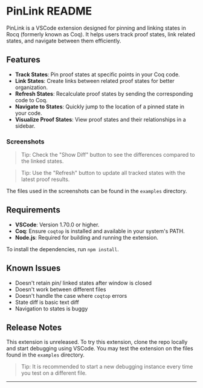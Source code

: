 # PinLink README

PinLink is a VSCode extension designed for pinning and linking states in Rocq (formerly known as Coq). It helps users track proof states, link related states, and navigate between them efficiently.

## Features

- **Track States**: Pin proof states at specific points in your Coq code.
- **Link States**: Create links between related proof states for better organization.
- **Refresh States**: Recalculate proof states by sending the corresponding code to Coq.
- **Navigate to States**: Quickly jump to the location of a pinned state in your code.
- **Visualize Proof States**: View proof states and their relationships in a sidebar.

### Screenshots

> Tip: Check the "Show Diff" button to see the differences compared to the linked states.

> Tip: Use the "Refresh" button to update all tracked states with the latest proof results.

The files used in the screenshots can be found in the `examples` directory.

## Requirements

- **VSCode**: Version 1.70.0 or higher.
- **Coq**: Ensure `coqtop` is installed and available in your system's PATH.
- **Node.js**: Required for building and running the extension.

To install the dependencies, run `npm install`.

## Known Issues

- Doesn't retain pin/ linked states after window is closed
- Doesn't work between different files
- Doesn't handle the case where `coqtop` errors
- State diff is basic text diff
- Navigation to states is buggy

## Release Notes

This extension is unreleased. To try this extension, clone the repo locally and start debugging
using VSCode. You may test the extension on the files found in the `examples` directory.

> Tip: It is recommended to start a new debugging instance every time you test on a different file.

---
